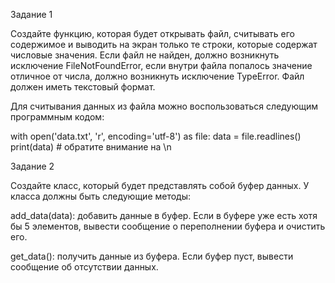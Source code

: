 Задание 1


Создайте функцию, которая будет открывать файл, считывать его содержимое и выводить на экран только те строки, которые содержат числовые значения. Если файл не найден, должно возникнуть исключение FileNotFoundError, если внутри файла попалось значение отличное от числа, должно возникнуть исключение TypeError. Файл должен иметь текстовый формат.

Для считывания данных из файла можно воспользоваться следующим программным кодом:

with open('data.txt', 'r', encoding='utf-8') as file:
    data = file.readlines()
print(data)  # обратите внимание на \n



Задание 2


Создайте класс, который будет представлять собой буфер данных. У класса должны быть следующие методы:

add_data(data): добавить данные в буфер. Если в буфере уже есть хотя бы 5 элементов, вывести сообщение о переполнении буфера и очистить его.

get_data(): получить данные из буфера. Если буфер пуст, вывести сообщение об отсутствии данных.